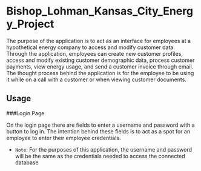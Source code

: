 # Bishop_Lohman_Kansas_City_Energy_Project

The purpose of the application is to act as an interface for employees at a hypothetical energy company to access and modify customer data. Through the application, employees can create new customer profiles, access and modify existing customer demographic data, process customer payments, view energy usage, and send a customer invoice through email. The thought process behind the application is for the employee to be using it while on a call with a customer or when viewing customer documents.

## Usage
###Login Page

On the login page there are fields to enter a username and password with a button to log in. The intention behind these fields is to act as a spot for an employee to enter their employee credentials. 

- `Note`: For the purposes of this application, the username and password will be the same as the credentials needed to access the connected database
